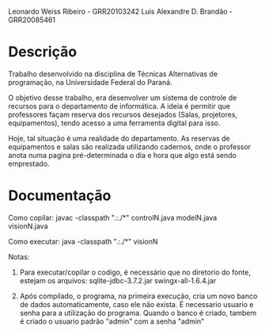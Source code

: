 Leonardo Weiss Ribeiro - GRR20103242
Luis Alexandre D. Brandão - GRR20085461

# Descrição

Trabalho desenvolvido na disciplina de Técnicas Alternativas de programação, na Universidade Federal do Paraná.

O objetivo desse trabalho, era desenvolver um sistema de controle de recursos para o departamento de informática. A ideia é permitir que professores façam reserva dos recursos desejados (Salas, projetores, equipamentos), tendo acesso a uma ferramenta digital para isso.

Hoje, tal situação é uma realidade do departamento. As reservas de equipamentos e salas são realizada utilizando cadernos, onde o professor anota numa pagina pré-determinada o dia e hora que algo está sendo emprestado.

# Documentação
Como copilar:
javac -classpath ".:./*" controlN.java modelN.java visionN.java

Como executar:
java -classpath ".:./*" visionN

Notas:

1. Para executar/copilar o codigo, é necessário que no diretorio do fonte, estejam os arquivos:
		sqlite-jdbc-3.7.2.jar
		swingx-all-1.6.4.jar

2. Após compilado, o programa, na primeira execução, cria um novo banco de dados automaticamente, caso ele não exista.
	É necessario usuario e senha para a utilização do programa. Quando o banco é criado, tambem é criado o usuario padrão "admin" com a senha "admin"


